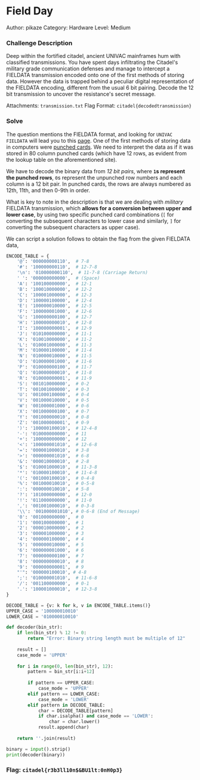 # Field Day

Author: pikaze
Category: Hardware
Level: Medium


### Challenge Description
 Deep within the fortified citadel, ancient UNIVAC mainframes hum with classified transmissions. You have spent days infiltrating the Citadel's military grade communication defenses and manage to intercept a FIELDATA transmission encoded onto one of the first methods of storing data. However the data is trapped behind a peculiar digital representation of the FIELDATA encoding, different from the usual 6 bit pairing. Decode the 12 bit transmission to uncover the resistance's secret message.
 
 Attachments: `transmission.txt`
 Flag Format: `citadel{decodedtransmission}`


### Solve
The question mentions the FIELDATA format, and looking for `UNIVAC FIELDATA` will lead you to this [page](https://www.fourmilab.ch/documents/univac/fieldata.html). One of the first methods of storing data in computers were [punched cards](https://en.wikipedia.org/wiki/Punched_card). We need to interpret the data as if it was stored in 80 column punched cards (which have 12 rows, as evident from the lookup table on the aforementioned site). 

We have to decode the binary data from _12 bit pairs_, where **`1`s represent the punched rows**, `0`s represent the unpunched row numbers and each column is a 12 bit pair. In punched cards, the rows are always numbered as 12th, 11th, and then 0-9th in order. 

What is key to note in the description is that we are dealing with _military_  FIELDATA transmission, which **allows for a conversion between upper and lower case**, by using two specific punched card combinations (`[` for converting the subsequent characters to lower case and similarly, `]` for converting the subsequent characters as upper case).


We can script a solution follows to obtain the flag from the given FIELDATA data,
```python
ENCODE_TABLE = {
    '@': '000000000110',  # 7-8
    '#': '100000000110',  # 12-7-8
    '\n': '010000000110',  # 11-7-8 (Carriage Return)
    ' ': '000000000000',  # (Space)
    'A': '100100000000',  # 12-1
    'B': '100010000000',  # 12-2
    'C': '100001000000',  # 12-3
    'D': '100000100000',  # 12-4
    'E': '100000010000',  # 12-5
    'F': '100000001000',  # 12-6
    'G': '100000000100',  # 12-7
    'H': '100000000010',  # 12-8
    'I': '100000000001',  # 12-9
    'J': '010100000000',  # 11-1
    'K': '010010000000',  # 11-2
    'L': '010001000000',  # 11-3
    'M': '010000100000',  # 11-4
    'N': '010000010000',  # 11-5
    'O': '010000001000',  # 11-6
    'P': '010000000100',  # 11-7
    'Q': '010000000010',  # 11-8
    'R': '010000000001',  # 11-9
    'S': '001010000000',  # 0-2
    'T': '001001000000',  # 0-3
    'U': '001000100000',  # 0-4
    'V': '001000010000',  # 0-5
    'W': '001000001000',  # 0-6
    'X': '001000000100',  # 0-7
    'Y': '001000000010',  # 0-8
    'Z': '001000000001',  # 0-9
    ')': '100000100010',  # 12-4-8
    '-': '010000000000',  # 11
    '+': '100000000000',  # 12
    '<': '100000001010',  # 12-6-8
    '=': '000001000010',  # 3-8
    '>': '000000001010',  # 6-8
    '&': '000010000010',  # 2-8
    '$': '010001000010',  # 11-3-8
    '*': '010000100010',  # 11-4-8
    '(': '001000100010',  # 0-4-8
    '%': '001000010010',  # 0-5-8
    ':': '000000010010',  # 5-8
    '?': '101000000000',  # 12-0
    '!': '011000000000',  # 11-0
    ',': '001001000010',  # 0-3-8
    '\\': '001000001010', # 0-6-8 (End of Message)
    '0': '001000000000',  # 0
    '1': '000100000000',  # 1
    '2': '000010000000',  # 2
    '3': '000001000000',  # 3
    '4': '000000100000',  # 4
    '5': '000000010000',  # 5
    '6': '000000001000',  # 6
    '7': '000000000100',  # 7
    '8': '000000000010',  # 8
    '9': '000000000001',  # 9
    "'": '000000100010', # 4-8
    ';': '010000001010',  # 11-6-8
    '/': '001100000000',  # 0-1
    '.': '100001000010',  # 12-3-8
}

DECODE_TABLE = {v: k for k, v in ENCODE_TABLE.items()}
UPPER_CASE = '100000010010'
LOWER_CASE = '010000010010'

def decoder(bin_str):
    if len(bin_str) % 12 != 0:
        return "Error: Binary string length must be multiple of 12"
    
    result = []
    case_mode = 'UPPER'
    
    for i in range(0, len(bin_str), 12):
        pattern = bin_str[i:i+12]
        
        if pattern == UPPER_CASE:
            case_mode = 'UPPER'
        elif pattern == LOWER_CASE:
            case_mode = 'LOWER'
        elif pattern in DECODE_TABLE:
            char = DECODE_TABLE[pattern]
            if char.isalpha() and case_mode == 'LOWER':
                char = char.lower()
            result.append(char)
    
    return ''.join(result)

binary = input().strip()
print(decoder(binary))
```

### Flag: `citadel{r3b3ll10n$&BU1lt:0nH0p3}`
